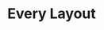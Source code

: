 ---
logohandle: every-layoutdev
sort: every-layout
title: Every Layout
twitter: https://x.com/heydonworks
website: https://every-layout.dev/
---